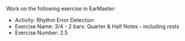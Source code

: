 Work on the following exercise in EarMaster:
- Activity: Rhythm Error Detection
- Exercise Name: 3/4 - 2 bars: Quarter & Half Notes - including rests
- Exercise Number: 2.5
